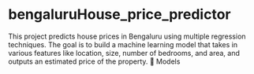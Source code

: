 # bengaluruHouse_price_predictor
This project predicts house prices in Bengaluru using multiple regression techniques. The goal is to build a machine learning model that takes in various features like location, size, number of bedrooms, and area, and outputs an estimated price of the property.  🔧 Models 
